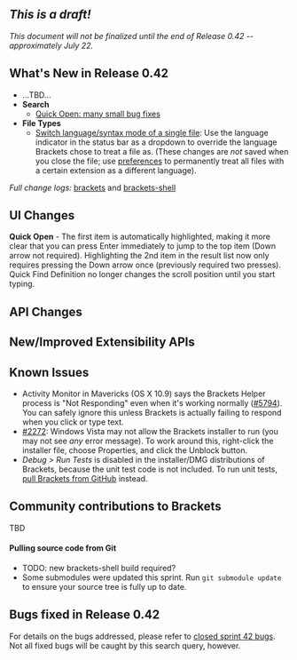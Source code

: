 _This is a draft!_
--------------------
_This document will not be finalized until the end of Release 0.42 -- approximately July 22._

What's New in Release 0.42
--------------------------
* ...TBD...
* **Search**
    * [Quick Open: many small bug fixes](https://github.com/adobe/brackets/pull/7227)
* **File Types**
    * [Switch language/syntax mode of a single file](https://github.com/adobe/brackets/pull/6409): Use the language indicator in the status bar as a dropdown to override the language Brackets chose to treat a file as. (These changes are _not_ saved when you close the file; use [preferences](https://github.com/adobe/brackets/wiki/How-to-Use-Brackets#preferences) to permanently treat all files with a certain extension as a different language).


_Full change logs:_ [brackets](https://github.com/adobe/brackets/compare/release-0.41...release-0.42#commits_bucket) and [brackets-shell](https://github.com/adobe/brackets-shell/compare/sprint-41...release-0.42#commits_bucket)


UI Changes
----------
**Quick Open** - The first item is automatically highlighted, making it more clear that you can press Enter immediately to jump to the top item (Down arrow not required). Highlighting the 2nd item in the result list now only requires pressing the Down arrow once (previously required two presses). Quick Find Definition no longer changes the scroll position until you start typing.


API Changes
-----------

New/Improved Extensibility APIs
-------------------------------


Known Issues
------------
* Activity Monitor in Mavericks (OS X 10.9) says the Brackets Helper process is "Not Responding" even when it's working normally ([#5794](https://github.com/adobe/brackets/issues/5794)). You can safely ignore this unless Brackets is actually failing to respond when you click or type text.
* [#2272](https://github.com/adobe/brackets/issues/2272): Windows Vista may not allow the Brackets installer to run (you may not see _any_ error message). To work around this, right-click the installer file, choose Properties, and click the Unblock button.
* _Debug > Run Tests_ is disabled in the installer/DMG distributions of Brackets, because the unit test code is not included. To run unit tests, [pull Brackets from GitHub](https://github.com/adobe/brackets/wiki/How-to-Hack-on-Brackets#wiki-getcode) instead.


Community contributions to Brackets
-----------------------------------
TBD

#### Pulling source code from Git
* TODO: new brackets-shell build required?
* Some submodules were updated this sprint. Run `git submodule update` to ensure your source tree is fully up to date.


Bugs fixed in Release 0.42
--------------------------
For details on the bugs addressed, please refer to [closed sprint 42 bugs](https://github.com/adobe/brackets/issues?labels=&milestone=30&state=closed). Not all fixed bugs will be caught by this search query, however.